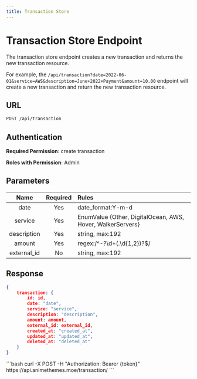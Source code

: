 ```yaml
---
title: Transaction Store
---
```


<Block>

# Transaction Store Endpoint

The transaction store endpoint creates a new transaction and returns the new transaction resource.

For example, the `/api/transaction?date=2022-06-01&service=AWS&description=June+2022+Payment&amount=10.00` endpoint will create a new transaction and return the new transaction resource.

## URL

```sh
POST /api/transaction
```

## Authentication

**Required Permission**: create transaction

**Roles with Permission**: Admin

## Parameters

| Name        | Required | Rules                                                      |
| :---------: | :------: | :--------------------------------------------------------- |
| date        | Yes      | date_format:Y-m-d                                          |
| service     | Yes      | EnumValue {Other, DigitalOcean, AWS, Hover, WalkerServers} |
| description | Yes      | string, max:192                                            |
| amount      | Yes      | regex:/^\-?\d+(\.\d{1,2})?$/                               |
| external_id | No       | string, max:192                                            |

## Response

```json
{
    transaction: {
        id: id,
        date: "date",
        service: "service",
        description: "description",
        amount: amount,
        external_id: external_id,
        created_at: "created_at",
        updated_at: "updated_at",
        deleted_at: "deleted_at"
    }
}
```

<Example>

<CURL>
```bash
curl -X POST -H "Authorization: Bearer {token}" https://api.animethemes.moe/transaction/
```
</CURL>

</Example>

</Block>